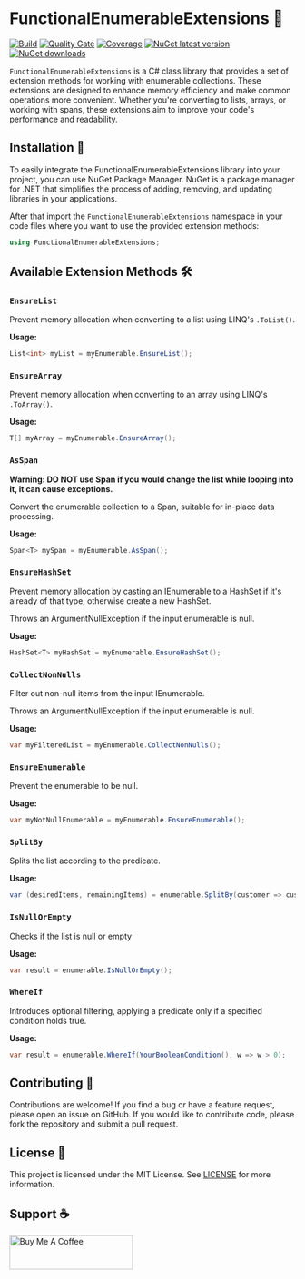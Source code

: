 
# FunctionalEnumerableExtensions 🌟

[![Build](https://github.com/ricardotondello/FunctionalEnumerableExtensions/actions/workflows/dotnet.yml/badge.svg?branch=main)](https://github.com/ricardotondello/FunctionalEnumerableExtensions/actions/workflows/dotnet.yml)
[![Quality Gate](https://sonarcloud.io/api/project_badges/measure?project=ricardotondello_FunctionalEnumerableExtensions&metric=alert_status)](https://sonarcloud.io/dashboard?id=ricardotondello_FunctionalEnumerableExtensions)
[![Coverage](https://sonarcloud.io/api/project_badges/measure?project=ricardotondello_FunctionalEnumerableExtensions&metric=coverage)](https://sonarcloud.io/component_measures?id=ricardotondello_FunctionalEnumerableExtensions&metric=coverage)
[![NuGet latest version](https://badgen.net/nuget/v/FunctionalEnumerableExtensions/latest)](https://nuget.org/packages/FunctionalEnumerableExtensions)
[![NuGet downloads](https://img.shields.io/nuget/dt/FunctionalEnumerableExtensions)](https://www.nuget.org/packages/FunctionalEnumerableExtensions)

`FunctionalEnumerableExtensions` is a C# class library that provides a set of extension methods for working with enumerable collections. 
These extensions are designed to enhance memory efficiency and make common operations more convenient. 
Whether you're converting to lists, arrays, or working with spans, these extensions aim to improve your code's performance and readability.

## Installation 🚀

To easily integrate the FunctionalEnumerableExtensions library into your project, you can use NuGet Package Manager.
NuGet is a package manager for .NET that simplifies the process of adding, removing,
and updating libraries in your applications.

After that import the `FunctionalEnumerableExtensions` namespace in your code files where you want to use the provided extension methods:

   ```csharp
   using FunctionalEnumerableExtensions;
   ```

## Available Extension Methods 🛠️

### `EnsureList`

Prevent memory allocation when converting to a list using LINQ's `.ToList()`.

**Usage:**
```csharp
List<int> myList = myEnumerable.EnsureList();
```

### `EnsureArray`

Prevent memory allocation when converting to an array using LINQ's `.ToArray()`.

**Usage:**
```csharp
T[] myArray = myEnumerable.EnsureArray();
```

### `AsSpan`

**Warning: DO NOT use Span if you would change the list while looping into it, it can cause exceptions.**

Convert the enumerable collection to a Span, suitable for in-place data processing.

**Usage:**
```csharp
Span<T> mySpan = myEnumerable.AsSpan();
```

### `EnsureHashSet`
Prevent memory allocation by casting an IEnumerable to a HashSet<T> if it's already of that type, otherwise create a new HashSet<T>.

Throws an ArgumentNullException if the input enumerable is null.

**Usage:**
```csharp
HashSet<T> myHashSet = myEnumerable.EnsureHashSet();
```

### `CollectNonNulls`
Filter out non-null items from the input IEnumerable<T>.

Throws an ArgumentNullException if the input enumerable is null.

**Usage:**
```csharp
var myFilteredList = myEnumerable.CollectNonNulls();
```

### `EnsureEnumerable`
Prevent the enumerable to be null.

**Usage:**
```csharp
var myNotNullEnumerable = myEnumerable.EnsureEnumerable();
```

### `SplitBy`
Splits the list according to the predicate.

**Usage:**
```csharp
var (desiredItems, remainingItems) = enumerable.SplitBy(customer => customer.LoyaltyTimeInYears > 20);
```

### `IsNullOrEmpty`
Checks if the list is null or empty

**Usage:**
```csharp
var result = enumerable.IsNullOrEmpty();
```

### `WhereIf`
Introduces optional filtering, applying a predicate only if a specified condition holds true.

**Usage:**
```csharp
var result = enumerable.WhereIf(YourBooleanCondition(), w => w > 0);
```

## Contributing 👥

Contributions are welcome! If you find a bug or have a feature request, please open an issue on GitHub.
If you would like to contribute code, please fork the repository and submit a pull request.

## License 📄

This project is licensed under the MIT License.
See [LICENSE](https://github.com/ricardotondello/FunctionalEnumerableExtensions/blob/main/LICENSE) for more information.

## Support ☕

<a href="https://www.buymeacoffee.com/ricardotondello" target="_blank"><img src="https://cdn.buymeacoffee.com/buttons/v2/default-yellow.png" alt="Buy Me A Coffee" style="height: 60px !important;width: 217px !important;" ></a>